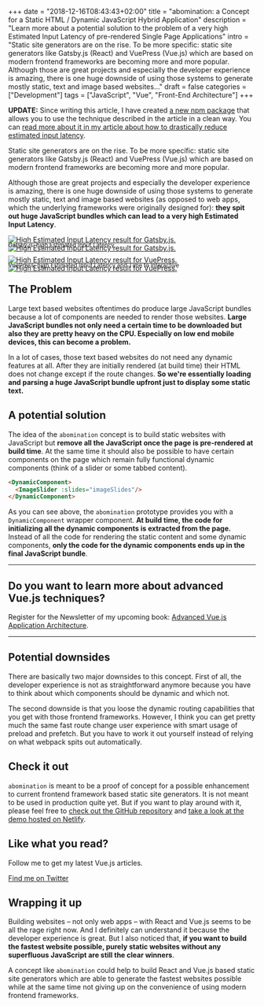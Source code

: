 +++
date = "2018-12-16T08:43:43+02:00"
title = "abomination: a Concept for a Static HTML / Dynamic JavaScript Hybrid Application"
description = "Learn more about a potential solution to the problem of a very high Estimated Input Latency of pre-rendered Single Page Applications"
intro = "Static site generators are on the rise. To be more specific: static site generators like Gatsby.js (React) and VuePress (Vue.js) which are based on modern frontend frameworks are becoming more and more popular. Although those are great projects and especially the developer experience is amazing, there is one huge downside of using those systems to generate mostly static, text and image based websites..."
draft = false
categories = ["Development"]
tags = ["JavaScript", "Vue", "Front-End Architecture"]
+++

**UPDATE:** Since writing this article, I have created [a new npm package](https://github.com/maoberlehner/vue-lazy-hydration) that allows you to use the technique described in the article in a clean way. You can [read more about it in my article about how to drastically reduce estimated input latency](/blog/how-to-drastically-reduce-estimated-input-latency-and-time-to-interactive-of-ssr-vue-applications/).

Static site generators are on the rise. To be more specific: static site generators like Gatsby.js (React) and VuePress (Vue.js) which are based on modern frontend frameworks are becoming more and more popular.

Although those are great projects and especially the developer experience is amazing, there is one huge downside of using those systems to generate mostly static, text and image based websites (as opposed to web apps, which the underlying frameworks were originally designed for): **they spit out huge JavaScript bundles which can lead to a very high Estimated Input Latency**.

<div class="c-content__figure">
  <div class="c-content__broad">
    <a href="https://res.cloudinary.com/maoberlehner/image/upload/c_scale,f_auto,q_auto/v1532158513/blog/2018-12-16/gatsby-high-estimated-input-latency">
      <img
        data-src="https://res.cloudinary.com/maoberlehner/image/upload/c_scale,f_auto,q_auto,w_740/v1532158513/blog/2018-12-16/gatsby-high-estimated-input-latency"
        data-srcset="https://res.cloudinary.com/maoberlehner/image/upload/c_scale,f_auto,q_auto,w_1480/v1532158513/blog/2018-12-16/gatsby-high-estimated-input-latency 2x"
        alt="High Estimated Input Latency result for Gatsby.js."
      >
      <noscript>
        <img
          src="https://res.cloudinary.com/maoberlehner/image/upload/c_scale,f_auto,q_auto,w_740/v1532158513/blog/2018-12-16/gatsby-high-estimated-input-latency"
          alt="High Estimated Input Latency result for Gatsby.js."
        >
      </noscript>
    </a>
  </div>
  <p class="c-content__caption" style="margin-top:-1.5em;">
    <small>Gatsby.js: high Estimated Input Latency</small>
  </p>
</div>

<div class="c-content__figure">
  <div class="c-content__broad">
    <a href="https://res.cloudinary.com/maoberlehner/image/upload/c_scale,f_auto,q_auto/v1532158513/blog/2018-12-16/vuepress-high-estimated-input-latency">
      <img
        data-src="https://res.cloudinary.com/maoberlehner/image/upload/c_scale,f_auto,q_auto,w_740/v1532158513/blog/2018-12-16/vuepress-high-estimated-input-latency"
        data-srcset="https://res.cloudinary.com/maoberlehner/image/upload/c_scale,f_auto,q_auto,w_1480/v1532158513/blog/2018-12-16/vuepress-high-estimated-input-latency 2x"
        alt="High Estimated Input Latency result for VuePress."
      >
      <noscript>
        <img
          src="https://res.cloudinary.com/maoberlehner/image/upload/c_scale,f_auto,q_auto,w_740/v1532158513/blog/2018-12-16/vuepress-high-estimated-input-latency"
          alt="High Estimated Input Latency result for VuePress."
        >
      </noscript>
    </a>
  </div>
  <p class="c-content__caption" style="margin-top:-1.5em;">
    <small>VuePress: high Estimated Input Latency and Time to Interactive</small>
  </p>
</div>

## The Problem

Large text based websites oftentimes do produce large JavaScript bundles because a lot of components are needed to render those websites. **Large JavaScript bundles not only need a certain time to be downloaded but also they are pretty heavy on the CPU. Especially on low end mobile devices, this can become a problem.**

In a lot of cases, those text based websites do not need any dynamic features at all. After they are initially rendered (at build time) their HTML does not change except if the route changes. **So we're essentially loading and parsing a huge JavaScript bundle upfront just to display some static text.**

## A potential solution

The idea of the `abomination` concept is to build static websites with JavaScript but **remove all the JavaScript once the page is pre-rendered at build time**. At the same time it should also be possible to have certain components on the page which remain fully functional dynamic components (think of a slider or some tabbed content).

```html
<DynamicComponent>
  <ImageSlider :slides="imageSlides"/>
</DynamicComponent>
```

As you can see above, the `abomination` prototype provides you with a `DynamicComponent` wrapper component. **At build time, the code for initializing all the dynamic components is extracted from the page.** Instead of all the code for rendering the static content and some dynamic components, **only the code for the dynamic components ends up in the final JavaScript bundle**.

<div>
  <hr class="c-hr">
  <div class="c-service-info">
    <h2>Do you want to learn more about advanced Vue.js techniques?</h2>
    <p class="c-service-info__body">
      Register for the Newsletter of my upcoming book: <a class="c-anchor" href="https://oberlehner.us20.list-manage.com/subscribe?u=8476a98c5640f6c7b5530ea57&id=8b26bf120b" data-event-category="link" data-event-action="click: newsletter" data-event-label="Newsletter (article content)">Advanced Vue.js Application Architecture</a>.
    </p>
  </div>
  <hr class="c-hr">
</div>

## Potential downsides

There are basically two major downsides to this concept. First of all, the developer experience is not as straightforward anymore because you have to think about which components should be dynamic and which not.

The second downside is that you loose the dynamic routing capabilities that you get with those frontend frameworks. However, I think you can get pretty much the same fast route change user experience with smart usage of preload and prefetch. But you have to work it out yourself instead of relying on what webpack spits out automatically.

## Check it out

`abomination` is meant to be a proof of concept for a possible enhancement to current frontend framework based static site generators. It is not meant to be used in production quite yet. But if you want to play around with it, please feel free to [check out the GitHub repository](https://github.com/maoberlehner/abomination-a-concept-for-a-static-html-dynamic-javascript-hybrid-application) and [take a look at the demo hosted on Netlify](https://abomination-concept-example.netlify.com/).

<div class="c-content__broad">
  <div class="c-twitter-teaser">
    <div class="c-twitter-teaser__content">
      <h2 class="c-twitter-teaser__headline">Like what you read?</h2>
      <p class="c-twitter-teaser__body">
        Follow me to get my latest Vue.js articles.
      </p>
      <a class="c-button c-button--outline c-twitter-teaser__button" rel="nofollow" href="https://twitter.com/maoberlehner" data-event-category="link" data-event-action="click: contact" data-event-label="Twitter (article content)">
        Find me on Twitter
      </a>
    </div>
  </div>
</div>

## Wrapping it up

Building websites – not only web apps – with React and Vue.js seems to be all the rage right now. And I definitely can understand it because the developer experience is great. But I also noticed that, **if you want to build the fastest website possible, purely static websites without any superfluous JavaScript are still the clear winners**.

A concept like `abomination` could help to build React and Vue.js based static site generators which are able to generate the fastest websites possible while at the same time not giving up on the convenience of using modern frontend frameworks.
